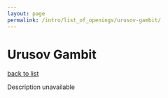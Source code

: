 ```yaml
---
layout: page
permalink: /intro/list_of_openings/urusov-gambit/
---
```


# Urusov Gambit

[back to list](../)

Description unavailable